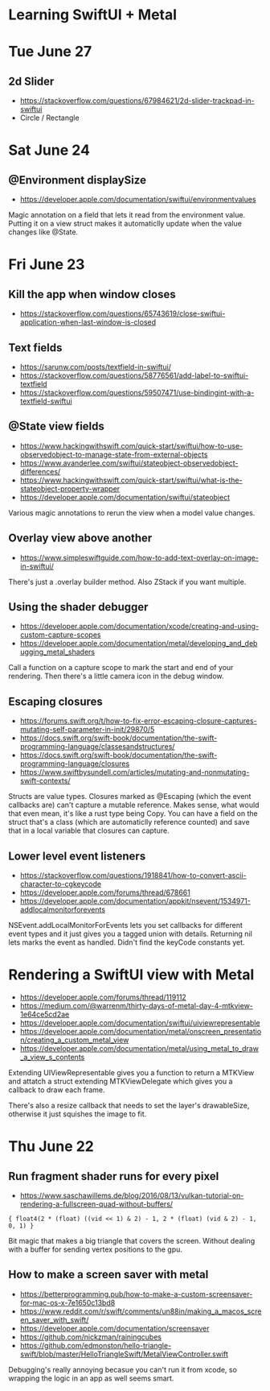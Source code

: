 # Learning SwiftUI + Metal


# Tue June 27

## 2d Slider

- https://stackoverflow.com/questions/67984621/2d-slider-trackpad-in-swiftui
- Circle / Rectangle

# Sat June 24

## @Environment displaySize 

- https://developer.apple.com/documentation/swiftui/environmentvalues

Magic annotation on a field that lets it read from the environment value. 
Putting it on a view struct makes it automaticlly update when the value changes like @State. 

# Fri June 23

## Kill the app when window closes

- https://stackoverflow.com/questions/65743619/close-swiftui-application-when-last-window-is-closed

## Text fields

- https://sarunw.com/posts/textfield-in-swiftui/
- https://stackoverflow.com/questions/58776561/add-label-to-swiftui-textfield
- https://stackoverflow.com/questions/59507471/use-bindingint-with-a-textfield-swiftui

## @State view fields

- https://www.hackingwithswift.com/quick-start/swiftui/how-to-use-observedobject-to-manage-state-from-external-objects
- https://www.avanderlee.com/swiftui/stateobject-observedobject-differences/
- https://www.hackingwithswift.com/quick-start/swiftui/what-is-the-stateobject-property-wrapper
- https://developer.apple.com/documentation/swiftui/stateobject

Various magic annotations to rerun the view when a model value changes. 

## Overlay view above another

- https://www.simpleswiftguide.com/how-to-add-text-overlay-on-image-in-swiftui/

There's just a .overlay builder method. Also ZStack if you want multiple. 

## Using the shader debugger

- https://developer.apple.com/documentation/xcode/creating-and-using-custom-capture-scopes
- https://developer.apple.com/documentation/metal/developing_and_debugging_metal_shaders

Call a function on a capture scope to mark the start and end of your rendering. 
Then there's a little camera icon in the debug window. 

## Escaping closures

- https://forums.swift.org/t/how-to-fix-error-escaping-closure-captures-mutating-self-parameter-in-init/29870/5
- https://docs.swift.org/swift-book/documentation/the-swift-programming-language/classesandstructures/
- https://docs.swift.org/swift-book/documentation/the-swift-programming-language/closures
- https://www.swiftbysundell.com/articles/mutating-and-nonmutating-swift-contexts/

Structs are value types. Closures marked as @Escaping (which the event callbacks are) can't capture a mutable reference. Makes sense, what would that even mean, it's like a rust type being Copy. You can have a field on the struct that's a class (which are automaticlly reference counted) and save that in a local variable that closures can capture. 

## Lower level event listeners

- https://stackoverflow.com/questions/1918841/how-to-convert-ascii-character-to-cgkeycode
- https://developer.apple.com/forums/thread/678661
- https://developer.apple.com/documentation/appkit/nsevent/1534971-addlocalmonitorforevents

NSEvent.addLocalMonitorForEvents lets you set callbacks for different event types and it just gives you a tagged union with details. 
Returning nil lets marks the event as handled. Didn't find the keyCode constants yet.

# Rendering a SwiftUI view with Metal

- https://developer.apple.com/forums/thread/119112
- https://medium.com/@warrenm/thirty-days-of-metal-day-4-mtkview-1e64ce5cd2ae
- https://developer.apple.com/documentation/swiftui/uiviewrepresentable
- https://developer.apple.com/documentation/metal/onscreen_presentation/creating_a_custom_metal_view
- https://developer.apple.com/documentation/metal/using_metal_to_draw_a_view_s_contents

Extending UIViewRepresentable gives you a function to return a MTKView and attatch 
a struct extending MTKViewDelegate which gives you a callback to draw each frame. 

There's also a resize callback that needs to set the layer's drawableSize, otherwise it just squishes the image to fit. 

# Thu June 22

## Run fragment shader runs for every pixel

- https://www.saschawillems.de/blog/2016/08/13/vulkan-tutorial-on-rendering-a-fullscreen-quad-without-buffers/

`{ float4(2 * (float) ((vid << 1) & 2) - 1, 2 * (float) (vid & 2) - 1, 0, 1) }`

Bit magic that makes a big triangle that covers the screen. 
Without dealing with a buffer for sending vertex positions to the gpu. 

## How to make a screen saver with metal 

- https://betterprogramming.pub/how-to-make-a-custom-screensaver-for-mac-os-x-7e1650c13bd8
- https://www.reddit.com/r/swift/comments/un88in/making_a_macos_screen_saver_with_swift/
- https://developer.apple.com/documentation/screensaver
- https://github.com/nickzman/rainingcubes
- https://github.com/edmonston/hello-triangle-swift/blob/master/HelloTriangleSwift/MetalViewController.swift

Debugging's really annoying becasue you can't run it from xcode, so wrapping the logic in an app as well seems smart. 
